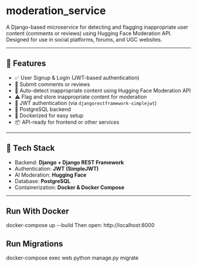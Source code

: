 # moderation_service

A Django-based microservice for detecting and flagging inappropriate user content (comments or reviews) using Hugging Face Moderation API. Designed for use in social platforms, forums, and UGC websites.

---

## 🚀 Features

- ✅ User Signup & Login (JWT-based authentication)
- 📝 Submit comments or reviews
- 🤖 Auto-detect inappropriate content using Hugging Face Moderation API
- ⚠️ Flag and store inappropriate content for moderation
- 🔐 JWT authentication (via `djangorestframework-simplejwt`)
- 🐘 PostgreSQL backend
- 🐳 Dockerized for easy setup
- 📦 API-ready for frontend or other services

---

## 🧱 Tech Stack

- Backend: **Django + Django REST Framework**
- Authentication: **JWT (SimpleJWT)**
- AI Moderation: **Hugging Face**
- Database: **PostgreSQL**
- Containerization: **Docker & Docker Compose**

---
## Run With Docker

docker-compose up --build
Then open: http://localhost:8000

## Run Migrations

docker-compose exec web python manage.py migrate

